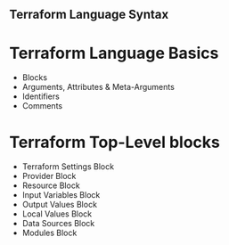## Terraform Language Syntax

# Terraform Language Basics
- Blocks
- Arguments, Attributes & Meta-Arguments
- Identifiers
- Comments

# Terraform Top-Level blocks
- Terraform Settings Block
- Provider Block
- Resource Block
- Input Variables Block
- Output Values Block
- Local Values Block
- Data Sources Block
- Modules Block
